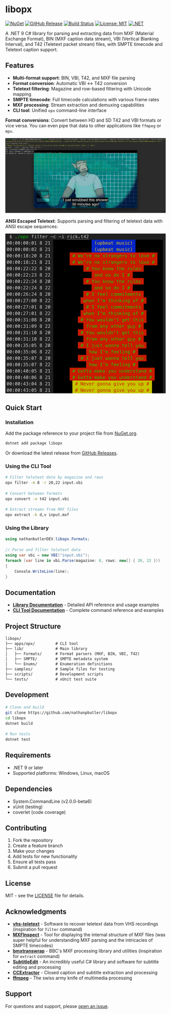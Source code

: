 # libopx

[![NuGet](https://img.shields.io/nuget/v/libopx?style=flat-square)](https://www.nuget.org/packages/libopx)
[![GitHub Release](https://img.shields.io/github/v/release/nathanpbutler/libopx?style=flat-square)](https://github.com/nathanpbutler/libopx/releases)
[![Build Status](https://img.shields.io/github/actions/workflow/status/nathanpbutler/libopx/ci.yml?branch=main&style=flat-square)](https://github.com/nathanpbutler/libopx/actions)
[![License: MIT](https://img.shields.io/badge/License-MIT-yellow.svg?style=flat-square)](https://opensource.org/licenses/MIT)
[![.NET](https://img.shields.io/badge/.NET-9-blue?style=flat-square)](https://dotnet.microsoft.com/download/dotnet/9.0)

A .NET 9 C# library for parsing and extracting data from MXF (Material Exchange Format), BIN (MXF caption data stream), VBI (Vertical Blanking Interval), and T42 (Teletext packet stream) files, with SMPTE timecode and Teletext caption support.

## Features

- **Multi-format support**: BIN, VBI, T42, and MXF file parsing
- **Format conversion**: Automatic VBI ↔ T42 conversion
- **Teletext filtering**: Magazine and row-based filtering with Unicode mapping
- **SMPTE timecode**: Full timecode calculations with various frame rates
- **MXF processing**: Stream extraction and demuxing capabilities
- **CLI tool**: Unified `opx` command-line interface

**Format conversions**: Convert between HD and SD T42 and VBI formats or vice versa. You can even pipe that data to other applications like `ffmpeg` or `mpv`.

![Piping Example](https://raw.githubusercontent.com/nathanpbutler/libopx/main/assets/mpv-piping-example.jpg)

**ANSI Escaped Teletext**: Supports parsing and filtering of teletext data with ANSI escape sequences:

![VHS Teletext Comparison](https://raw.githubusercontent.com/nathanpbutler/libopx/main/assets/filtering.png)

## Quick Start

### Installation

Add the package reference to your project file from [NuGet.org](https://www.nuget.org/packages/libopx).

```bash
dotnet add package libopx
```

Or download the latest release from [GitHub Releases](https://github.com/nathanpbutler/libopx/releases).

### Using the CLI Tool

```bash
# Filter teletext data by magazine and rows
opx filter -m 8 -r 20,22 input.vbi

# Convert between formats
opx convert -o t42 input.vbi

# Extract streams from MXF files
opx extract -k d,v input.mxf
```

### Using the Library

```csharp
using nathanbutlerDEV.libopx.Formats;

// Parse and filter teletext data
using var vbi = new VBI("input.vbi");
foreach (var line in vbi.Parse(magazine: 8, rows: new[] { 20, 22 }))
{
    Console.WriteLine(line);
}
```

## Documentation

- **[Library Documentation](lib/README.md)** - Detailed API reference and usage examples
- **[CLI Tool Documentation](apps/opx/README.md)** - Complete command reference and examples

## Project Structure

```plaintext
libopx/
├── apps/opx/         # CLI tool
├── lib/              # Main library
│   ├── Formats/      # Format parsers (MXF, BIN, VBI, T42)
│   ├── SMPTE/        # SMPTE metadata system
│   └── Enums/        # Enumeration definitions
├── samples/          # Sample files for testing
├── scripts/          # Development scripts
└── tests/            # xUnit test suite
```

## Development

```bash
# Clone and build
git clone https://github.com/nathanpbutler/libopx
cd libopx
dotnet build

# Run tests
dotnet test
```

## Requirements

- .NET 9 or later
- Supported platforms: Windows, Linux, macOS

## Dependencies

- System.CommandLine (v2.0.0-beta6)
- xUnit (testing)
- coverlet (code coverage)

## Contributing

1. Fork the repository
2. Create a feature branch
3. Make your changes
4. Add tests for new functionality
5. Ensure all tests pass
6. Submit a pull request

## License

MIT - see the [LICENSE](LICENSE) file for details.

## Acknowledgments

- **[vhs-teletext](https://github.com/ali1234/vhs-teletext)** - Software to recover teletext data from VHS recordings (inspiration for `filter` command)
- **[MXFInspect](https://github.com/Myriadbits/MXFInspect)** - Tool for displaying the internal structure of MXF files (was super helpful for understanding MXF parsing and the intricacies of SMPTE timecodes)
- **[bmxtranswrap](https://github.com/bbc/bmx)** - BBC's MXF processing library and utilities (inspiration for `extract` command)
- **[SubtitleEdit](https://github.com/SubtitleEdit/subtitleedit)** - An incredibly useful C# library and software for subtitle editing and processing
- **[CCExtractor](https://github.com/CCExtractor/ccextractor)** - Closed caption and subtitle extraction and processing
- **[ffmpeg](https://ffmpeg.org/)** - The swiss army knife of multimedia processing

## Support

For questions and support, please [open an issue](https://github.com/nathanpbutler/libopx/issues).
